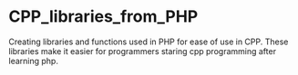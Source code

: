 # CPP_libraries_from_PHP
Creating libraries and functions used in PHP for ease of use in CPP. These libraries make it easier for programmers staring cpp programming after learning php.
